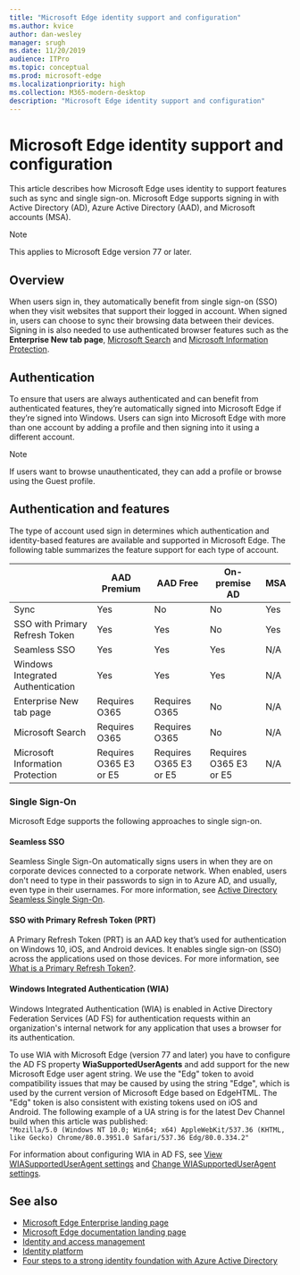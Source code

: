 ```yaml
---
title: "Microsoft Edge identity support and configuration"
ms.author: kvice
author: dan-wesley
manager: srugh
ms.date: 11/20/2019
audience: ITPro
ms.topic: conceptual
ms.prod: microsoft-edge
ms.localizationpriority: high
ms.collection: M365-modern-desktop
description: "Microsoft Edge identity support and configuration"
---
```


# Microsoft Edge identity support and configuration

This article describes how Microsoft Edge uses identity to support features such as sync and single sign-on. Microsoft Edge supports signing in with Active Directory (AD), Azure Active Directory (AAD), and Microsoft accounts (MSA).

> [!NOTE]
> This applies  to Microsoft Edge version 77 or later.

## Overview

When users sign in, they automatically benefit from single sign-on (SSO) when they visit websites that support their logged in account. When signed in, users can choose to sync their browsing data between their devices. Signing in is also needed to use authenticated browser features such as the **Enterprise New tab page**, [Microsoft Search](https://docs.microsoft.com/microsoftsearch/) and [Microsoft Information Protection](https://www.microsoft.com/security/technology/information-protection).

## Authentication

To ensure that users are always authenticated and can benefit from authenticated features, they’re automatically signed into Microsoft Edge if they’re signed into Windows. Users can sign into Microsoft Edge with more than one account by adding a profile and then signing into it using a different account.

> [!NOTE]
> If users want to browse unauthenticated, they can add a profile or browse using the Guest profile.

## Authentication and features

The type of account used sign in determines which authentication and identity-based features are available and supported in Microsoft Edge. The following table summarizes the feature support for each type of account.

|                 | AAD Premium   | AAD Free      | On-premise AD | MSA           |
|-----------------|---------------|---------------|---------------|---------------|
| Sync            | Yes           | No            | No            | Yes           |
| SSO with Primary Refresh Token | Yes          |Yes          | No            | Yes          |
| Seamless SSO    | Yes           | Yes           | Yes           | N/A           |
| Windows Integrated Authentication | Yes          |Yes          |Yes          | N/A           |
| Enterprise New tab page | Requires O365 | Requires O365 | No            | N/A           |
| Microsoft Search | Requires O365 | Requires O365 | No           | N/A          |
| Microsoft Information Protection | Requires O365 E3 or E5 | Requires O365 E3 or E5 | Requires O365 E3 or E5 | N/A             |

### Single Sign-On

Microsoft Edge supports the following approaches to single sign-on.

#### Seamless SSO

Seamless Single Sign-On automatically signs users in when they are on corporate devices connected to a corporate network. When enabled, users don't need to type in their passwords to sign in to Azure AD, and usually, even type in their usernames. For more information, see [Active Directory Seamless Single Sign-On](https://docs.microsoft.com/azure/active-directory/hybrid/how-to-connect-sso).

#### SSO with Primary Refresh Token (PRT)

A Primary Refresh Token (PRT) is an AAD key that’s used for authentication on Windows 10, iOS, and Android devices. It enables single sign-on (SSO) across the applications used on those devices. For more information, see [What is a Primary Refresh Token?](https://docs.microsoft.com/azure/active-directory/devices/concept-primary-refresh-token).

#### Windows Integrated Authentication (WIA)

Windows Integrated Authentication (WIA) is enabled in Active Directory Federation Services (AD FS) for authentication requests within an organization's internal network for any application that uses a browser for its authentication.

To use WIA with Microsoft Edge (version 77 and later) you have to configure the AD FS property **WiaSupportedUserAgents** and add support for the new Microsoft Edge user agent string. We use the "Edg" token to avoid compatibility issues that may be caused by using the string "Edge", which is used by the current version of Microsoft Edge based on EdgeHTML. The "Edg" token is also consistent with existing tokens used on iOS and Android. The following example of a UA string is for the latest Dev Channel build when this article was published:<br> `"Mozilla/5.0 (Windows NT 10.0; Win64; x64) AppleWebKit/537.36 (KHTML, like Gecko) Chrome/80.0.3951.0 Safari/537.36 Edg/80.0.334.2"`

For information about configuring WIA in AD FS, see [View WIASupportedUserAgent settings](https://docs.microsoft.com/windows-server/identity/ad-fs/operations/configure-ad-fs-browser-wia#view-wiasupporteduseragent-settings) and [Change WIASupportedUserAgent settings](https://docs.microsoft.com/windows-server/identity/ad-fs/operations/configure-ad-fs-browser-wia#change-wiasupporteduseragent-settings).

## See also

- [Microsoft Edge Enterprise landing page](https://www.microsoftedgeinsider.com/enterprise)
- [Microsoft Edge documentation landing page](https://docs.microsoft.com/DeployEdge/)
- [Identity and access management](https://www.microsoft.com/security/technology/identity-access-management)
- [Identity platform](https://developer.microsoft.com/identity)
- [Four steps to a strong identity foundation with Azure Active Directory](https://docs.microsoft.com/azure/active-directory/hybrid/four-steps)
